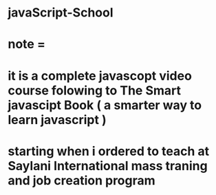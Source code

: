 # javaScript-School
# note = 
# it is a complete javascopt video course folowing to The Smart javascipt Book ( a smarter way to learn javascript )
# starting when i ordered to teach at Saylani International mass traning and job creation program
